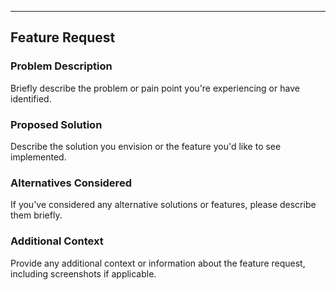 ---
## Feature Request

### Problem Description

Briefly describe the problem or pain point you're experiencing or have identified.

### Proposed Solution

Describe the solution you envision or the feature you'd like to see implemented.

### Alternatives Considered

If you've considered any alternative solutions or features, please describe them briefly.

### Additional Context

Provide any additional context or information about the feature request, including screenshots if applicable.
